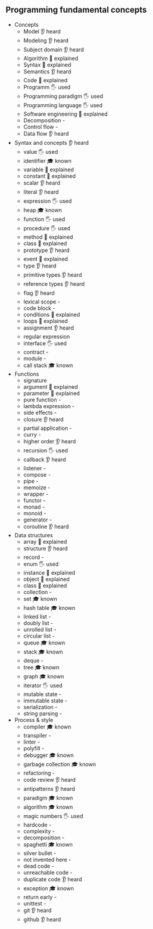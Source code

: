 ## Programming fundamental concepts

- Concepts
  - Model 👂 heard
  - Modeling 👂 heard
  - Subject domain 👂 heard
  - Algorithm 🙋 explained
  - Syntax 🙋 explained
  - Semantics 👂 heard
  - Code 🙋 explained
  - Programm 🖐️ used
  - Programming paradigm 🖐️ used
  - Programming language 🖐️ used
  - Software engineering 🙋 explained
  - Decomposition -
  - Control flow -
  - Data flow 👂 heard
- Syntax and concepts 👂 heard
  - value 🖐️ used
  - identifier 🎓 known
  - variable 🙋 explained
  - constant 🙋 explained
  - scalar 👂 heard
  - literal 👂 heard
  - expression 🖐️ used
  - heap 🎓 known
  - function 🖐️ used 
  - procedure 🖐️ used 
  - method 🙋 explained
  - class 🙋 explained
  - prototype 👂 heard
  - event 🙋 explained
  - type 👂 heard
  - primitive types 👂 heard
  - reference types 👂 heard
  - flag 👂 heard
  - lexical scope -
  - code block -
  - conditions 🙋 explained
  - loops 🙋 explained
  - assignment 👂 heard
  - regular expression 
  - interface 🖐️ used 
  - contract -
  - module -
  - call stack 🎓 known
- Functions
  - signature
  - argument 🙋 explained
  - parameter 🙋 explained
  - pure function -
  - lambda expression -
  - side effects -
  - closure 👂 heard
  - partial application -
  - curry -
  - higher order 👂 heard
  - recursion 🖐️ used
  - callback 👂 heard
  - listener -
  - compose -
  - pipe -
  - memoize -
  - wrapper -
  - functor -
  - monad -
  - monoid -
  - generator -
  - coroutine 👂 heard
- Data structures
  - array 🙋 explained
  - structure 👂 heard
  - record - 
  - enum 🖐️ used
  - instance 🙋 explained
  - object 🙋 explained
  - class 🙋 explained
  - collection -
  - set 🎓 known
  - hash table 🎓 known
  - linked list -
  - doubly list -
  - unrolled list -
  - circular list -
  - queue 🎓 known
  - stack 🎓 known
  - deque - 
  - tree 🎓 known
  - graph 🎓 known
  - iterator 🖐️ used
  - mutable state -
  - immutable state -
  - serialization -
  - string parsing -
- Process & style
  - compiler 🎓 known
  - transpiler - 
  - linter -
  - polyfill -
  - debugger 🎓 known
  - garbage collection 🎓 known
  - refactoring - 
  - code review 👂 heard
  - antipatterns 👂 heard
  - paradigm 🎓 known
  - algorithm 🎓 known
  - magic numbers 🖐️ used
  - hardcode -
  - complexity -
  - decomposition -
  - spaghetti 🎓 known
  - silver bullet -
  - not invented here -
  - dead code -
  - unreachable code -
  - duplicate code 👂 heard
  - exception 🎓 known
  - return early -
  - unittest -
  - git 👂 heard
  - github 👂 heard
